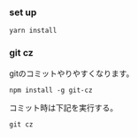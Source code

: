 ### set up
```
yarn install
```

### git cz
gitのコミットやりやすくなります。
```
npm install -g git-cz 
```
コミット時は下記を実行する。

```
git cz
```